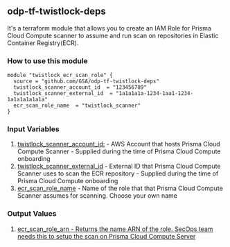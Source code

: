 ## odp-tf-twistlock-deps
It's a terraform module that allows you to create an IAM Role for Prisma Cloud Compute scanner to assume and run scan on repositories in Elastic Container Registry(ECR).

### How to use this module
```
module "twistlock_ecr_scan_role" {
  source = "github.com/GSA/odp-tf-twistlock-deps"
  twistlock_scanner_account_id  = "123456789"
  twistlock_scanner_external_id  = "1a1a1a1a-1234-1aa1-1234-1a1a1a1a1a1a"
  ecr_scan_role_name  = "twistlock_scanner"
}
```
### Input Variables
1. <ins>twistlock_scanner_account_id:</ins> - AWS Account that hosts Prisma Cloud Compute Scanner - Supplied during the time of Prisma Cloud Compute onboarding
2. <ins>twistlock_scanner_external_id</ins> - External ID that Prisma Cloud Compute Scanner uses to scan the ECR repository - Supplied during the time of Prisma Cloud Compute onboarding
3. <ins>ecr_scan_role_name</ins> - Name of the role that that Prisma Cloud Compute Scanner assumes for scanning. Choose your own name

### Output Values
1. <ins>ecr_scan_role_arn<ins> - Returns the name ARN of the role. SecOps team needs this to setup the scan on Prisma Cloud Compute Server
